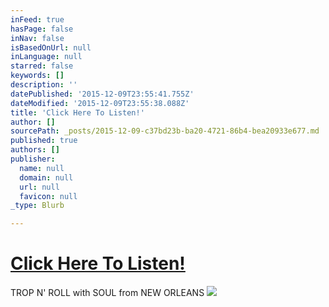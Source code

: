 ```yaml
---
inFeed: true
hasPage: false
inNav: false
isBasedOnUrl: null
inLanguage: null
starred: false
keywords: []
description: ''
datePublished: '2015-12-09T23:55:41.755Z'
dateModified: '2015-12-09T23:55:38.088Z'
title: 'Click Here To Listen!'
author: []
sourcePath: _posts/2015-12-09-c37bd23b-ba20-4721-86b4-bea20933e677.md
published: true
authors: []
publisher:
  name: null
  domain: null
  url: null
  favicon: null
_type: Blurb

---
```

# [Click Here To Listen!][0]

TROP N' ROLL with SOUL from NEW ORLEANS
![](https://the-grid-user-content.s3-us-west-2.amazonaws.com/4aab341a-752a-4bae-8bb9-b6025cfa9cdf.jpg)

[0]: https://marinaorchestra.bandcamp.com/album/take-on-the-silence